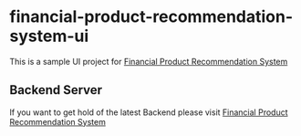 # financial-product-recommendation-system-ui

This is a sample UI project for [Financial Product Recommendation System](https://pip.pypa.io/en/stable/)

## Backend Server
If you want to get hold of the latest Backend please visit [Financial Product Recommendation System](https://pip.pypa.io/en/stable/)
